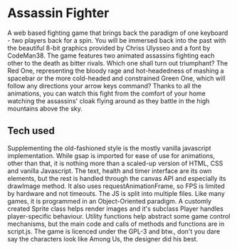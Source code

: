 # Assassin Fighter
A web based fighting game that brings back the paradigm of one keyboard - two players back for a spin. You will be immersed back into the past with the beautiful 8-bit graphics provided by Chriss Ulysseo and a font by CodeMan38. The game features two animated assassins fighting each other to the death as bitter rivals. Which one shall turn out triumphant? The Red One, representing the bloody rage and hot-headedness of mashing a spacebar or the more cold-headed and constrained Green One, which will follow any directions your arrow keys command? Thanks to all the animations, you can watch this fight from the comfort of your home watching the assassins' cloak flying around as they battle in the high mountains above the sky. 
## Tech used
Supplementing the old-fashioned style is the mostly vanilla javascript implementation. While gsap is imported for ease of use for animations, other than that, it is nothing more than a scaled-up version of HTML, CSS and vanilla Javascript. The text, health and timer interface are its own elements, but the rest is handled through the canvas API and especially its drawImage method. It also uses requestAnimationFrame, so FPS is limited by hardware and not timeouts. The JS is split into multiple files. Like many games, it is programmed in an Object-Oriented paradigm. A customly created Sprite class helps render images and it's subclass Player handles player-specific behaviour. Utility functions help abstract some game control mechanisms, but the main code and calls of methods and functions are in script.js.
The game is licenced under the GPL-3 and btw., don't you dare say the characters look like Among Us, the designer did his best.
